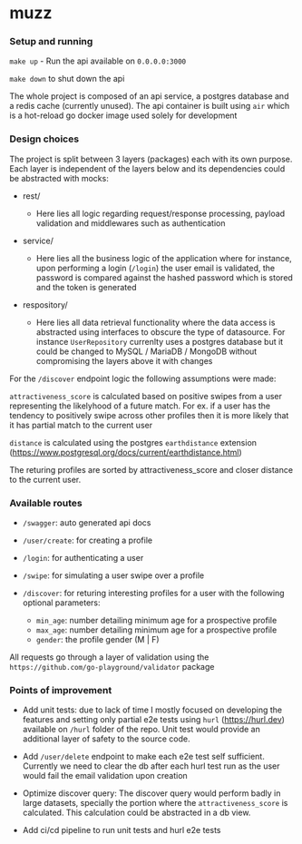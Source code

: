 # muzz

### Setup and running

`make up` -  Run the api available on `0.0.0.0:3000`

`make down` to shut down the api

The whole project is composed of an api service, a postgres database and a redis cache (currently unused).
The api container is built using `air` which is a hot-reload go docker image used solely for development

### Design choices

The project is split between 3 layers (packages) each with its own purpose. Each layer is independent of the layers below and its dependencies could be abstracted with mocks:

- rest/ 
    - Here lies all logic regarding request/response processing, payload validation and middlewares such as authentication

- service/
    - Here lies all the business logic of the application where for instance, upon performing a login  (`/login`) the user email is validated, the password is compared against the hashed password which is stored and the token is generated

- respository/
    - Here lies all data retrieval functionality where the data access is abstracted using interfaces to obscure the type of datasource. For instance `UserRepository` currenlty uses a postgres database but it could be changed to MySQL / MariaDB / MongoDB without compromising the layers above it with changes


For the `/discover` endpoint logic the following assumptions were made:
    
`attractiveness_score` is calculated based on positive swipes from a user representing the likelyhood of a future match. For ex. if a user has the tendency to positively swipe across other profiles then it is more likely that it has partial match to the current user

`distance` is calculated using the postgres `earthdistance` extension (https://www.postgresql.org/docs/current/earthdistance.html)

The returing profiles are sorted by attractiveness_score and closer distance to the current user.

### Available routes

- `/swagger`: auto generated api docs 

- `/user/create`: for creating a profile

- `/login`: for authenticating a user

- `/swipe`: for simulating a user swipe over a profile

- `/discover`: for returing interesting profiles for a user with the following optional parameters:
    - `min_age`: number detailing minimum age for a prospective profile
    - `max_age`: number detailing minimum age for a prospective profile
    - `gender`: the profile gender (M | F)

All requests go through a layer of validation using the `https://github.com/go-playground/validator` package


### Points of improvement

- Add unit tests: due to lack of time I mostly focused on developing the features and setting only partial e2e tests using `hurl` (https://hurl.dev) available on `/hurl` folder of the repo. Unit test would provide an additional layer of safety to the source code.

- Add `/user/delete` endpoint to make each e2e test self sufficient. Currently we need to clear the db after each hurl test run as the user would fail the email validation upon creation

- Optimize discover query: The discover query would perform badly in large datasets, specially the portion where the `attractiveness_score` is calculated. This calculation could be abstracted in a db view.

- Add ci/cd pipeline to run unit tests and hurl e2e tests